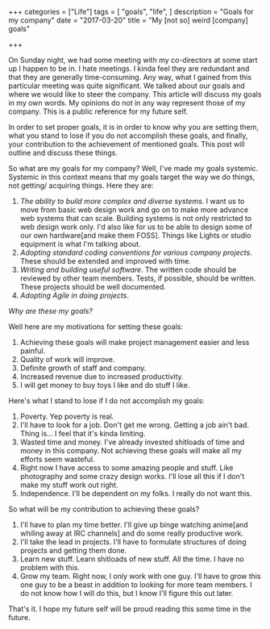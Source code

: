 +++
categories = ["Life"]
tags = [
    "goals", 
    "life",
]
description = "Goals for my company"
date = "2017-03-20"
title = "My [not so] weird [company] goals"

+++

On Sunday night, we had some meeting with my co-directors at some start up I happen to be in. I hate meetings. I kinda feel they are redundant and that they are generally time-consuming. Any way, what I gained from this particular meeting was quite significant. We talked about our goals and where we would like to steer the company. This article will discuss my goals in my own words. My opinions do not in any way represent those of my company. This is a public reference for my future self.

In order to set proper goals, it is in order to know why you are setting them, what you stand to lose if you do not accomplish these goals, and finally, your contribution to the achievement of mentioned goals. This post will outline and discuss these things.

So what are my goals for my company? Well, I've made my goals systemic. Systemic in this context means that my goals target the way we do things, not getting/ acquiring things. Here they are:  
1. *The ability to build more complex and diverse systems*. I want us to move from basic web design work and go on to make more advance web systems that can scale. Building systems is not only restricted to web design work only. I'd also like for us to be able to design some of our own hardware[and make them FOSS]. Things like Lights or studio equipment is what I'm talking about.  
2. *Adopting standard coding conventions for various company projects*. These should be extended and improved with time.  
3. *Writing and building useful software*. The written code should be reviewed by other team members. Tests, if possible, should be written. These projects should be well documented.  
4. *Adopting Agile in doing projects*.

_Why are these my goals?_

Well here are my motivations for setting these goals:  
1. Achieving these goals will make project management easier and less painful.  
2. Quality of work will improve.  
3. Definite growth of staff and company.  
4. Increased revenue due to increased productivity.  
5. I will get money to buy toys I like and do stuff I like.

Here's what I stand to lose if I do not accomplish my goals:  
1. Poverty. Yep poverty is real.  
2. I'll have to look for a job. Don't get me wrong. Getting a job ain't bad. Thing is... I feel that it's kinda limiting.  
3. Wasted time and money. I've already invested shitloads of time and money in this company. Not achieving these goals will make all my efforts seem wasteful.  
4. Right now I have access to some amazing people and stuff. Like photography and some crazy design works. I'll lose all this if I don't make my stuff work out right.  
5. Independence. I'll be dependent on my folks. I really do not want this.

So what will be my contribution to achieving these goals?  
1. I'll have to plan my time better. I'll give up binge watching anime[and whiling away at IRC channels] and do some really productive work.  
2. I'll take the lead in projects. I'll have to formulate structures of doing projects and getting them done.  
3. Learn new stuff. Learn shitloads of new stuff. All the time. I have no problem with this.  
4. Grow my team. Right now, I only work with one guy. I'll have to grow this one guy to be a beast in addition to looking for more team members. I do not know how I will do this, but I know I'll figure this out later.

That's it. I hope my future self will be proud reading this some time in the future.
